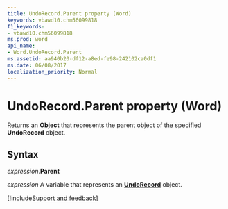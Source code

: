 ```yaml
---
title: UndoRecord.Parent property (Word)
keywords: vbawd10.chm56099818
f1_keywords:
- vbawd10.chm56099818
ms.prod: word
api_name:
- Word.UndoRecord.Parent
ms.assetid: aa940b20-df12-a8ed-fe98-242102ca0df1
ms.date: 06/08/2017
localization_priority: Normal
---
```



# UndoRecord.Parent property (Word)

Returns an **Object** that represents the parent object of the specified **UndoRecord** object.


## Syntax

_expression_.**Parent**

_expression_ A variable that represents an **[UndoRecord](Word.UndoRecord.md)** object.




[!include[Support and feedback](~/includes/feedback-boilerplate.md)]